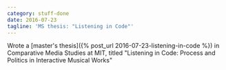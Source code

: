 ```yaml
---
category: stuff-done
date: 2016-07-23
tagline: 'MS thesis: "Listening in Code"'
---
```


Wrote a [master's thesis]({% post_url 2016-07-23-listening-in-code %}) in Comparative Media Studies at MIT, titled "Listening in Code: Process and Politics in Interactive Musical Works"
